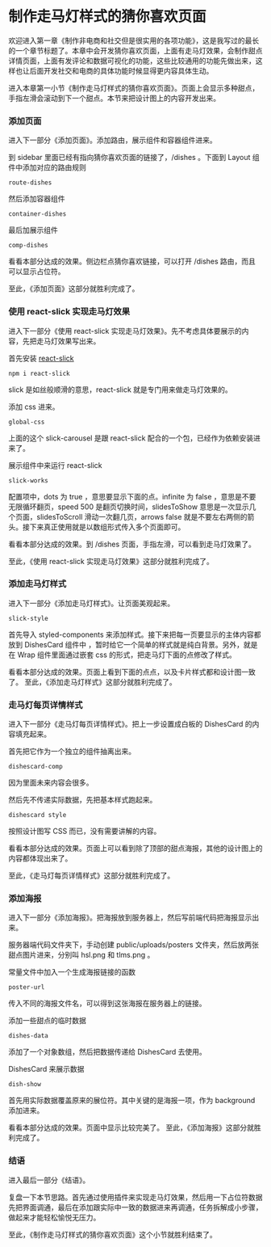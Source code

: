 # 制作走马灯样式的猜你喜欢页面

欢迎进入第一章《制作非电商和社交但是很实用的各项功能》，这是我写过的最长的一个章节标题了。本章中会开发猜你喜欢页面，上面有走马灯效果，会制作甜点详情页面，上面有发评论和数据可视化的功能，这些比较通用的功能先做出来，这样也让后面开发社交和电商的具体功能时候显得更内容具体生动。

进入本章第一小节《制作走马灯样式的猜你喜欢页面》。页面上会显示多种甜点，手指左滑会滚动到下一个甜点。本节来把设计图上的内容开发出来。

### 添加页面

进入下一部分《添加页面》。添加路由，展示组件和容器组件进来。

到 sidebar 里面已经有指向猜你喜欢页面的链接了，/dishes 。下面到 Layout 组件中添加对应的路由规则

```
route-dishes
```

然后添加容器组件

```
container-dishes
```

最后加展示组件

```
comp-dishes
```


看看本部分达成的效果。侧边栏点猜你喜欢链接，可以打开 /dishes 路由，而且可以显示占位符。

至此，《添加页面》这部分就胜利完成了。

### 使用 react-slick 实现走马灯效果

进入下一部分《使用 react-slick 实现走马灯效果》。先不考虑具体要展示的内容，先把走马灯效果写出来。

首先安装 [react-slick](https://github.com/akiran/react-slick)

```
npm i react-slick
```

slick 是如丝般顺滑的意思，react-slick 就是专门用来做走马灯效果的。

添加 css 进来。

```
global-css
```

上面的这个 slick-carousel 是跟 react-slick 配合的一个包，已经作为依赖安装进来了。

展示组件中来运行 react-slick

```
slick-works
```

配置项中，dots 为 true ，意思要显示下面的点。infinite 为 false ，意思是不要无限循环翻页，speed 500 是翻页切换时间，slidesToShow 意思是一次显示几个页面，slidesToScroll 滑动一次翻几页，arrows false 就是不要左右两侧的箭头。接下来真正使用就是以数组形式传入多个页面即可。

看看本部分达成的效果。到 /dishes 页面，手指左滑，可以看到走马灯效果了。

至此，《使用 react-slick 实现走马灯效果》这部分就胜利完成了。


### 添加走马灯样式

进入下一部分《添加走马灯样式》。让页面美观起来。

```
slick-style
```

首先导入 styled-components 来添加样式。接下来把每一页要显示的主体内容都放到 DishesCard 组件中 ，暂时给它一个简单的样式就是纯白背景。另外，就是在 Wrap 组件里面通过嵌套 css 的形式，把走马灯下面的点修改了样式。

看看本部分达成的效果。页面上看到下面的点点，以及卡片样式都和设计图一致了。
至此，《添加走马灯样式》这部分就胜利完成了。

### 走马灯每页详情样式

进入下一部分《走马灯每页详情样式》。把上一步设置成白板的 DishesCard 的内容填充起来。

首先把它作为一个独立的组件抽离出来。

```
dishescard-comp
```

因为里面未来内容会很多。

然后先不传递实际数据，先把基本样式跑起来。

```
dishescard style
```

按照设计图写 CSS 而已，没有需要讲解的内容。

看看本部分达成的效果。页面上可以看到除了顶部的甜点海报，其他的设计图上的内容都体现出来了。

至此，《走马灯每页详情样式》这部分就胜利完成了。


### 添加海报

进入下一部分《添加海报》。把海报放到服务器上，然后写前端代码把海报显示出来。

服务器端代码文件夹下，手动创建 public/uploads/posters 文件夹，然后放两张甜点图片进来，分别叫 hsl.png 和 tlms.png 。

常量文件中加入一个生成海报链接的函数


```
poster-url
```

传入不同的海报文件名，可以得到这张海报在服务器上的链接。

添加一些甜点的临时数据

```
dishes-data
```

添加了一个对象数组，然后把数据传递给 DishesCard 去使用。


DishesCard 来展示数据

```
dish-show
```

首先用实际数据覆盖原来的展位符。其中关键的是海报一项，作为 background 添加进来。

看看本部分达成的效果。页面中显示比较完美了。
至此，《添加海报》这部分就胜利完成了。

### 结语

进入最后一部分《结语》。

复盘一下本节思路。首先通过使用插件来实现走马灯效果，然后用一下占位符数据先把界面调通，最后在添加跟实际中一致的数据进来再调通，任务拆解成小步骤，做起来才能轻松愉悦无压力。

至此，《制作走马灯样式的猜你喜欢页面》这个小节就胜利结束了。
